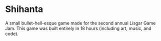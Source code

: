 # Shihanta
A small bullet-hell-esque game made for the second annual Lisgar Game Jam. This game was built entirely in 18 hours (including art, music, and code).
